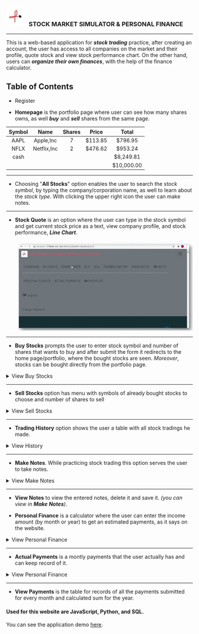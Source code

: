 ### ![logo](phiLogo.jpg)   STOCK MARKET SIMULATOR & PERSONAL FINANCE 
 ***
 
 
This is a web-based application for ***stock trading*** practice, after creating an account, the user has access to all companies on the market and their profile, quote stock and view stock performance chart. 
On the other hand, users can ***organize their own finances***, with the help of the finance calculator.

## Table of Contents
* Register


* **Homepage** is the portfolio page where user can see how many shares owns, as well ***buy*** and ***sell*** shares from the same page.

|   Symbol    |    Name       |    Shares    |    Price    |    Total    |
|    :----:   |    :---:      |    :----:    |    :----:   |    :----:   |
|    AAPL     |  Apple,Inc    |       7      |    $113.85  |    $796.95  |
|    NFLX     |  Netflix,Inc  |       2      |    $476.62  |    $953.24  |
|    cash     |               |              |             |   $8,249.81 |
|             |               |              |             | $10,000.00  |

   
***
 * Choosing "**All Stocks**" option enables the user to search the *stock symbol*, by typing the company/corporation name, as well to learn about the *stock type*. With clicking the upper right icon the user can make notes.
 
***

* **Stock Quote** is an option where the user can type in the stock symbol and get current stock price as a text, view company profile, and stock performance, ***Line Chart***.

  ![stockquote](stockquotegif.gif)
 
</details>
 
 ***  
*  **Buy Stocks** prompts the user to enter stock symbol and number of shares that wants to buy and after submit the form it redirects to the home page/portfolio, where the bought stocks are seen. _Moreover_, stocks can be bought directly from the portfolio page. 
<details>
<summary>View Buy Stocks</summary>
 
![buystock](buyGif.gif)

</details>
   
***
* **Sell Stocks** option has menu with symbols of already bought stocks to choose and number of shares to sell

<details>
<summary>View Sell Stocks</summary>
   
 ![sellstock](sellgif.gif)
 
</details>

***
* **Trading History** option shows the user a table with all stock tradings he made.
<details>
<summary>View History</summary>

![tradinghistory](historygif.gif)

</details>

***
* **Make Notes**. While practicing stock trading this option serves the user to take notes.
<details>
<summary>View Make Notes</summary>
 
![makenotes](notesGif.gif)

</details>

***
* **View Notes** to view the entered notes, delete it and save it. _(you can view in **Make Notes**)_. 


* **Personal Finance** is a calculator where the user can enter the income amount (by month or year) to get an estimated payments, as it says on the website.

<details>
<summary>View Personal Finance</summary>

![personalfinance](personalfinancegif.gif)

</details>

***
* **Actual Payments** is a montly payments that the user actually has and can keep record of it. 
<details>
<summary>View Personal Finance</summary>
 
![actualpayments](actualpaymentsgif.gif)

</details>

***
* **View Payments** is the table for records of all the payments submitted for every month and calculated sum for the year.
    
    
#### Used for this website are JavaScript, Python, and SQL.
You can see the application demo [here](https://www.youtube.com/watch?v=rf9wNBLuu0I).

